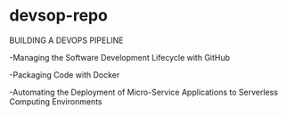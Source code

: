 # devsop-repo

BUILDING A DEVOPS PIPELINE

-Managing the Software Development Lifecycle with GitHub

-Packaging Code with Docker

-Automating the Deployment of Micro-Service Applications to Serverless Computing Environments

